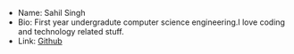 - Name: Sahil Singh
- Bio: First year undergradute computer science engineering.I love coding and technology related stuff.
- Link: [Github](https://github.com/sahilsingh2402)